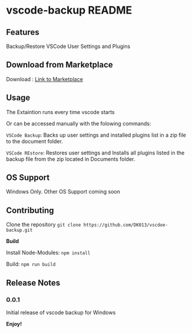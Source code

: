# vscode-backup README

## Features

Backup/Restore VSCode User Settings and Plugins

## Download from Marketplace

Download : [Link to Marketplace](https://marketplace.visualstudio.com/items?itemName=Westenets.vscode-backup)

## Usage

The Extaintion runs every time vscode starts

Or can be accessed manually with the folowing commands:

`VSCode Backup`: Backs up user settings and installed plugins list in a zip file to the document folder.

`VSCode REstore`: Restores user settings and Installs all plugins listed in the backup file from the zip located in Documents folder.

## OS Support

Windows Only.
Other OS Support coming soon

## Contributing

Clone the repository `git clone https://github.com/DK013/vscdoe-backup.git`

**Build**

Install Node-Modules: `npm install`

Build: `npm run build`


## Release Notes

### 0.0.1

Initial release of vscode backup for Windows

**Enjoy!**
